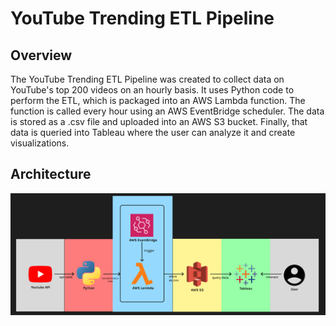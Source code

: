 # YouTube Trending ETL Pipeline
## Overview
The YouTube Trending ETL Pipeline was created to collect data on YouTube's top 200 videos on an hourly basis. It uses Python code to perform the ETL, which is packaged into an AWS Lambda function. The function is called every hour using an AWS EventBridge scheduler. The data is stored as a .csv file and uploaded into an AWS S3 bucket. Finally, that data is queried into Tableau where the user can analyze it and create visualizations.

## Architecture
![architecture](architecture.png)
